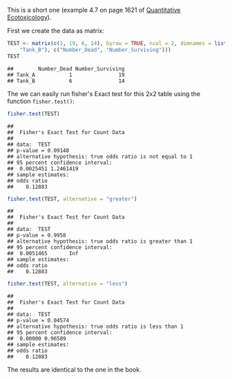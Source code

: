 This is a short one (example 4.7 on page 1621 of [Quantitative Ecotoxicology](http://www.crcpress.com/product/isbn/9781439835647)). 

First we create the data as matrix:

```r
TEST <- matrix(c(1, 19, 6, 14), byrow = TRUE, ncol = 2, dimnames = list(c("Tank_A", 
    "Tank_B"), c("Number_Dead", "Number_Surviving")))
TEST

```

```
##        Number_Dead Number_Surviving
## Tank_A           1               19
## Tank_B           6               14
```



The we can easily run fisher's Exact test for this 2x2 table using the function `fisher.test()`:

```r
fisher.test(TEST)

```

```
## 
## 	Fisher's Exact Test for Count Data
## 
## data:  TEST 
## p-value = 0.09148
## alternative hypothesis: true odds ratio is not equal to 1 
## 95 percent confidence interval:
##  0.0025451 1.2461419 
## sample estimates:
## odds ratio 
##    0.12883
```

```r
fisher.test(TEST, alternative = "greater")

```

```
## 
## 	Fisher's Exact Test for Count Data
## 
## data:  TEST 
## p-value = 0.9958
## alternative hypothesis: true odds ratio is greater than 1 
## 95 percent confidence interval:
##  0.0051465       Inf 
## sample estimates:
## odds ratio 
##    0.12883
```

```r
fisher.test(TEST, alternative = "less")

```

```
## 
## 	Fisher's Exact Test for Count Data
## 
## data:  TEST 
## p-value = 0.04574
## alternative hypothesis: true odds ratio is less than 1 
## 95 percent confidence interval:
##  0.00000 0.96589 
## sample estimates:
## odds ratio 
##    0.12883
```


The results are identical to the one in the book.
